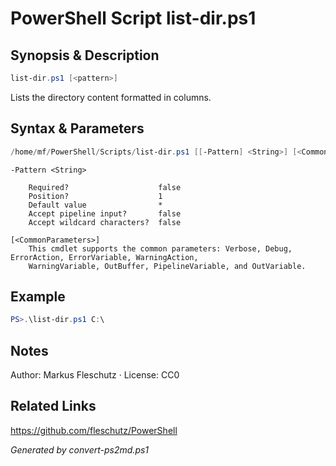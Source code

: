 # PowerShell Script list-dir.ps1

## Synopsis & Description
```powershell
list-dir.ps1 [<pattern>]
```

Lists the directory content formatted in columns.

## Syntax & Parameters
```powershell
/home/mf/PowerShell/Scripts/list-dir.ps1 [[-Pattern] <String>] [<CommonParameters>]
```

```
-Pattern <String>
    
    Required?                    false
    Position?                    1
    Default value                *
    Accept pipeline input?       false
    Accept wildcard characters?  false
```

```
[<CommonParameters>]
    This cmdlet supports the common parameters: Verbose, Debug, ErrorAction, ErrorVariable, WarningAction, 
    WarningVariable, OutBuffer, PipelineVariable, and OutVariable.
```

## Example
```powershell
PS>.\list-dir.ps1 C:\
```


## Notes
Author: Markus Fleschutz · License: CC0

## Related Links
https://github.com/fleschutz/PowerShell

*Generated by convert-ps2md.ps1*
